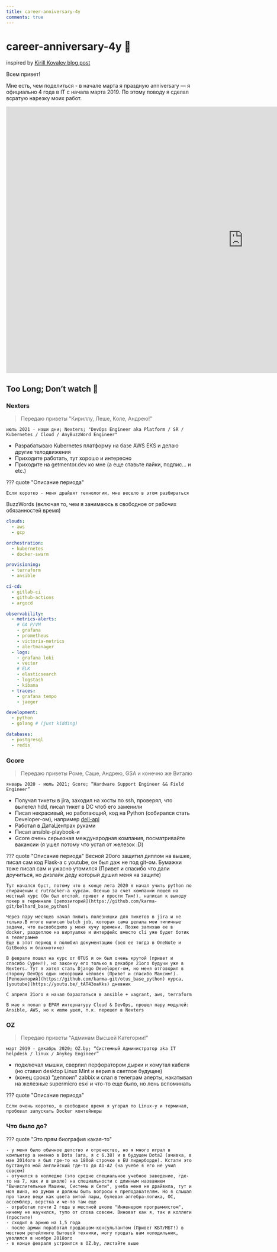 ```yaml
---
title: career-anniversary-4y
comments: true
---
```


# career-anniversary-4y :tada:

inspired by [Kirill Kovalev blog post](https://t.me/k_devops/41)

Всем привет!

Мне есть, чем поделиться - в начале марта я праздную anniversary — я официально 4 года в IT с начала марта 2019. По этому поводу я сделал всратую нарезку моих работ.

<div class="video-wrapper">
  <iframe width="1280" height="720" src="https://www.youtube.com/embed/YphEmTb3AfY" frameborder="0" allowfullscreen></iframe>
</div>

## Too Long; Don’t watch 🤣

### Nexters

> Передаю приветы "Кириллу, Леше, Коле, Андрею!"

`июль 2021 - наши дни; Nexters; "DevOps Engineer aka Platform / SR / Kubernetes / Cloud / AnyBuzzWord Engineer"`

- Разрабатываю Kubernetes платформу на базе AWS EKS и делаю другие телодвижения
- Приходите работать, тут хорошо и интересно
- Приходите на getmentor.dev ко мне (а еще ставьте лайки, подпис... и etc.)

??? quote "Описание периода"

    Если коротко - меня драйвят технологии, мне весело в этом разбираться

BuzzWords (включая то, чем я занимаюсь в свободное от рабочих обязанностей время)
```yaml
clouds:
  - aws
  - gcp

orchestration:
  - kubernetes
  - docker-swarm

provisioning:
  - terraform
  - ansible

ci-cd:
  - gitlab-ci
  - github-actions
  - argocd

observability:
  - metrics-alerts:
    # GA P/VM
    - grafana
    - prometheus
    - victoria-metrics
    - alertmanager
  - logs:
    - grafana loki
    - vector
    # ELK
    - elasticsearch
    - logstash
    - kibana
  - traces:
    - grafana tempo
    - jaeger

development:
  - python
  - golang # (just kidding)

databases:
  - postgresql
  - redis
```

### Gcore

> Передаю приветы Роме, Саше, Андрею, GSA и конечно же Виталю

`январь 2020 - июль 2021; Gcore; “Hardware Support Engineer && Field Engineer”`

- Получал тикеты в jira, заходил на хосты по ssh, проверял, что вылетел hdd, писал тикет в DC чтоб его заменили
- Писал некрасивый, но работающий, код на Python (собирался стать Developer-ом), например [dell-api](https://github.com/karma-git/dell_warranty_status_api)
- Работал в ДатаЦентрах руками
- Писал ansible-playbook-и
- Gcore очень серьезная международная компания, посматривайте вакансии (я ушел потому что устал от железок :D)

??? quote "Описание периода"
    Весной 20ого защитил диплом на вышке, писал сам код Flask-а с youtube, он был даж не под git-ом. Бумажки тоже писал сам и ужасно утомился (Привет и спасибо что дали доучиться, но дизлайк деду который душил меня на защите)

    Тут начался буст, потому что в конце лета 2020 я начал учить python по спираченым с rutracker-а курсам. Осенью за счет компании пошел на местный курс (Он был отстой, привет и прости Тим!), написал к выходу покер в терминале [репозиторий](https://github.com/karma-git/belhard_base_python)

    Через пару месяцев начал пилить полезняшки для тикетов в jira и не только.В итоге написал batch job, которая сама делала мои типичные задачи, что высвободило у меня кучу времени. Позже запихаю ее в docker, раздеплою на виртуалке и интерфейс вместо cli уже будет ботик в телеграмме
    Еще в этот период я полюбил документацию (вел ее тогда в OneNote и GitBooks и блакнотике)

    В феврале пошел на курс от OTUS и он был очень крутой (привет и спасибо Сурен!), но закончу его только в декабре 21ого будучи уже в Nexters. Тут я хотел стать Django Developer-ом, но меня отговорил в сторону DevOps один нехороший человек (Привет и спасибо Максим!). [Репозиторий](https://github.com/karma-git/otus_base_python) курса, [youtube](https://youtu.be/_tAT43oaKks) дневник

    С апреля 21ого я начал барахтаться в ansible + vagrant, aws, terraform

    В мае я попал в EPAM интернатуру Cloud & DevOps, прошел пару модулей: Ansible, AWS, но к июлю ушел, т.к. перешел в Nexters

### OZ

> Передаю приветы "Админам Высшей Категории!"

`март 2019 - декабрь 2020; OZ.by; “Системный Администратор aka IT helpdesk / linux / Anykey Engineer”`

- подключал мышки, cверлил перфоратором дырки и хомутал кабеля (но ставил desktop Linux Mint и верил в светлое будущее)
- (конец срока) ”деплоил" zabbix и слал в телеграм алерты, накатывал на железные supermicro esxi и что-то еще было, но лень вспоминать

??? quote "Описание периода"

    Если очень коротко, в свободное время я угорал по Linux-у и терминал, пробовал запускать Docker контейнеры

### Что было до?

??? quote "Это прям биография какая-то"

    - у меня было обычное детство и отрочество, но я много играл в компьютер а именно в Dota (ага, я с 6.38) и в будущем Dota2 (ачивка, в мае 2014ого я был где-то на 180ой строчке в EU лидерборде). Кстати это бустануло мой английский где-то до A1-A2 (на учебе я его не учил совсем)
    - отучился в колледже (это средне специальное учебное заведение, где-то на 7, как и в школе) на специальности с длинным названием "Вычислительные Машины, Системы и Сети", учеба меня не драйвила, тут и моя вина, но думаю и должны быть вопросы к преподавателям. Но я слышал про такие вещи как цвета витой пары, булевая алгебра-логика, ОС, ассемблер, верстка и че-то там еще
    - отработал почти 2 года в местной школе "Инженером программистом", ничему не научился, тупо от слова совсем. Виноват как я, так и коллеги (простите)
    - сходил в армию на 1,5 года
    - после армии поработал продавцом-консультантом (Привет КБТ/МБТ!) в местном ретейлинге бытовой техники, могу продать вам холодильник, уволился в ноябре 2018ого
    - в конце февраля устроился в OZ.by, листайте выше
